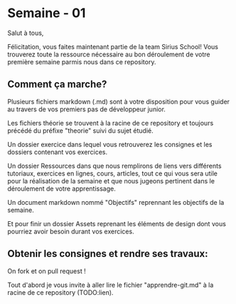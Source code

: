 # Semaine - 01

Salut à tous,

Félicitation, vous faites maintenant partie de la team Sirius School!
Vous trouverez toute la ressource nécessaire au bon déroulement de votre première semaine parmis nous dans ce repository.

## Comment ça marche?

Plusieurs fichiers markdown (.md) sont à votre disposition pour vous guider au travers de vos premiers pas de développeur junior.

Les fichiers théorie se trouvent à la racine de ce repository et toujours précédé du préfixe "theorie" suivi du sujet étudié.

Un dossier exercice dans lequel vous retrouverez les consignes et les dossiers contenant vos exercices.

Un dossier Ressources dans que nous remplirons de liens vers différents tutoriaux, exercices en lignes, cours, articles, tout ce qui vous sera utile pour la réalisation de la semaine et que nous jugeons pertinent dans le déroulement de votre apprentissage.

Un document markdown nommé "Objectifs" reprennant les objectifs de la semaine.

Et pour finir un dossier Assets reprenant les éléments de design dont vous pourriez avoir besoin durant vos exercices.

## Obtenir les consignes et rendre ses travaux: 

On fork et on pull request !

Tout d'abord je vous invite à aller lire le fichier "apprendre-git.md" à la racine de ce repository (TODO:lien).



